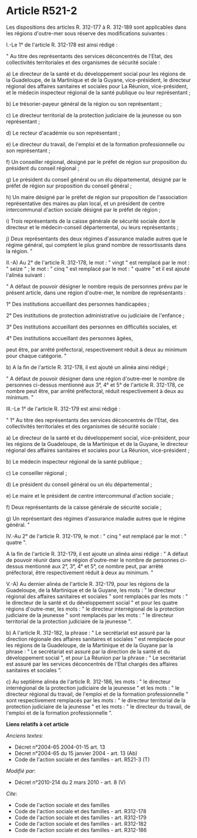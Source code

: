 # Article R521-2

Les dispositions des articles R. 312-177 à R. 312-189 sont applicables dans les régions d'outre-mer sous réserve des
modifications suivantes : 

I.-Le 1° de l'article R. 312-178 est ainsi rédigé : 

" Au titre des représentants des services déconcentrés de l'Etat, des collectivités territoriales et des organismes de
sécurité sociale : 

a) Le directeur de la santé et du développement social pour les régions de la Guadeloupe, de la Martinique et de la Guyane,
vice-président, le directeur régional des affaires sanitaires et sociales pour La Réunion, vice-président, et le médecin
inspecteur régional de la santé publique ou leur représentant ; 

b) Le trésorier-payeur général de la région ou son représentant ; 

c) Le        directeur territorial de la protection judiciaire de la jeunesse ou son représentant ; 

d) Le recteur d'académie ou son représentant ; 

e) Le directeur du travail, de l'emploi et de la formation professionnelle ou son représentant ; 

f) Un conseiller régional, désigné par le préfet de région sur proposition du président du conseil régional ; 

g) Le président du conseil général ou un élu départemental, désigné par le préfet de région sur proposition du conseil
général ; 

h) Un maire désigné par le préfet de région sur proposition de l'association représentative des maires au plan local, et un
président de centre intercommunal d'action sociale désigné par le préfet de région ; 

i) Trois représentants de la caisse générale de sécurité sociale dont le directeur et le médecin-conseil départemental, ou
leurs représentants ; 

j) Deux représentants des deux régimes d'assurance maladie autres que le régime général, qui comptent le plus grand nombre de
ressortissants dans la région. " 

II.-A) Au 2° de l'article R. 312-178, le mot : " vingt " est remplacé par le mot : " seize " ; le mot : " cinq " est remplacé
par le mot : " quatre " et il est ajouté l'alinéa suivant : 

" A défaut de pouvoir désigner le nombre requis de personnes prévu par le présent article, dans une région d'outre-mer, le
nombre de représentants : 

1° Des institutions accueillant des personnes handicapées ; 

2° Des institutions de protection administrative ou judiciaire de l'enfance ; 

3° Des institutions accueillant des personnes en difficultés sociales, et

4° Des institutions accueillant des personnes âgées, 

peut être, par arrêté préfectoral, respectivement réduit à deux au minimum pour chaque catégorie. " 

b) A la fin de l'article R. 312-178, il est ajouté un alinéa ainsi rédigé ; 

" A défaut de pouvoir désigner dans une région d'outre-mer le nombre de personnes ci-dessus mentionné aux 3°, 4° et 5° de
l'article R. 312-178, ce nombre peut être, par arrêté préfectoral, réduit respectivement à deux au minimum. " 

III.-Le 1° de l'article R. 312-179 est ainsi rédigé : 

" 1° Au titre des représentants des services déconcentrés de l'Etat, des collectivités territoriales et des organismes de
sécurité sociale : 

a) Le directeur de la santé et du développement social, vice-président, pour les régions de la Guadeloupe, de la Martinique
et de la Guyane, le directeur régional des affaires sanitaires et sociales pour La Réunion, vice-président ; 

b) Le médecin inspecteur régional de la santé publique ; 

c) Le conseiller régional ; 

d) Le président du conseil général ou un élu départemental ; 

e) Le maire et le président de centre intercommunal d'action sociale ; 

f) Deux représentants de la caisse générale de sécurité sociale ; 

g) Un représentant des régimes d'assurance maladie autres que le régime général. " 

IV.-Au 2° de l'article R. 312-179, le mot : " cinq " est remplacé par le mot : " quatre ".

A la fin de l'article R. 312-179, il est ajouté un alinéa ainsi rédigé : " A défaut de pouvoir réunir dans une région
d'outre-mer le nombre de personnes ci-dessus mentionné aux 2°, 3°, 4° et 5°, ce nombre peut, par arrêté préfectoral, être
respectivement réduit à deux au minimum. " 

V.-A) Au dernier alinéa de l'article R. 312-179, pour les régions de la Guadeloupe, de la Martinique et de la Guyane, les
mots : " le directeur régional des affaires sanitaires et sociales " sont remplacés par les mots : " le directeur de la santé
et du développement social " et pour les quatre régions d'outre-mer, les mots : " le directeur interrégional de la protection
judiciaire de la jeunesse " sont remplacés par les mots : " le        directeur territorial de la protection judiciaire de la
jeunesse ". 

b) A l'article R. 312-182, la phrase : " Le secrétariat est assuré par la direction régionale des affaires sanitaires et
sociales " est remplacée pour les régions de la Guadeloupe, de la Martinique et de la Guyane par la phrase : " Le secrétariat
est assuré par la direction de la santé et du développement social ", et pour La Réunion par la phrase : " Le secrétariat est
assuré par les services déconcentrés de l'Etat chargés des affaires sanitaires et sociales ". 

c) Au septième alinéa de l'article R. 312-186, les mots : " le directeur interrégional de la protection judiciaire de la
jeunesse " et les mots : " le directeur régional du travail, de l'emploi et de la formation professionnelle " sont
respectivement remplacés par les mots : " le        directeur territorial de la protection judiciaire de la jeunesse " et les
mots : " le directeur du travail, de l'emploi et de la formation professionnelle ".

**Liens relatifs à cet article**

_Anciens textes_:

  - Décret n°2004-65 2004-01-15 art. 13
  - Décret n°2004-65 du 15 janvier 2004 - art. 13 (Ab)
  - Code de l'action sociale et des familles - art. R521-3 (T)

_Modifié par_:

  - Décret n°2010-214 du 2 mars 2010 - art. 8 (V)

_Cite_:

  - Code de l'action sociale et des familles
  - Code de l'action sociale et des familles - art. R312-178
  - Code de l'action sociale et des familles - art. R312-179
  - Code de l'action sociale et des familles - art. R312-182
  - Code de l'action sociale et des familles - art. R312-186
